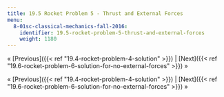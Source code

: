 ```yaml
---
title: 19.5 Rocket Problem 5 - Thrust and External Forces
menu:
  8-01sc-classical-mechanics-fall-2016:
    identifier: 19.5-rocket-problem-5-thrust-and-external-forces
    weight: 1180
---
```

« [Previous]({{< ref "19.4-rocket-problem-4-solution" >}}) | [Next]({{< ref "19.6-rocket-problem-6-solution-for-no-external-forces" >}}) »

« [Previous]({{< ref "19.4-rocket-problem-4-solution" >}}) | [Next]({{< ref "19.6-rocket-problem-6-solution-for-no-external-forces" >}}) »